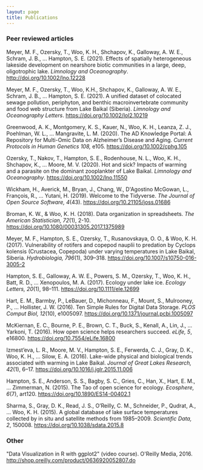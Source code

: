 ```yaml
---
layout: page
title: Publications
---
```


### Peer reviewed articles

Meyer, M. F., Ozersky, T., Woo, K. H., Shchapov, K., Galloway, A. W. E., Schram,
J. B., ... Hampton, S. E. (2021). Effects of spatially heterogeneous lakeside
development on nearshore biotic communities in a large, deep, oligotrophic lake.
*Limnology and Oceanography*. <http://doi.org/10.1002/lno.12228>

Meyer, M. F., Ozersky, T., Woo, K.H., Shchapov, K., Galloway, A. W. E., Schram,
J. B., ... Hampton, S. E. (2021). A unified dataset of colocated sewage
pollution, periphyton, and benthic macroinvertebrate community and food web
structure from Lake Baikal (Siberia). *Limnology and Oceanography Letters*.
<https://doi.org/10.1002/lol2.10219>

Greenwood, A. K., Montgomery, K. S., Kauer, N., Woo, K. H., Leanza, Z. J., Poehlman,
W. L., ... Mangravite, L. M. (2020). The AD Knowledge Portal: A Repository for
Multi-Omic Data on Alzheimer’s Disease and Aging. *Current Protocols in Human
Genetics 108,* e105. <https://doi.org/10.1002/cphg.105>

Ozersky, T., Nakov, T., Hampton, S. E., Rodenhouse, N. L., Woo, K. H., Shchapov,
K., ... Moore, M. V. (2020). Hot and sick? Impacts of warming and a parasite on
the dominant zooplankter of Lake Baikal. *Limnology and Oceanography*.
<https://doi.org/10.1002/lno.11550>

Wickham, H., Averick, M., Bryan, J., Chang, W., D'Agostino McGowan, L.,
François, R., ... Yutani, H. (2019). Welcome to the Tidyverse. *The Journal of
Open Source Software, 4*(43). <https://doi.org/10.21105/joss.01686>

Broman, K. W., & Woo, K. H. (2018). Data organization in spreadsheets. *The
American Statistician, 72*(1), 2-10. <https://doi.org/10.1080/00031305.2017.1375989>

Meyer, M. F., Hampton, S. E., Ozersky, T., Rusanovskaya, O. O., & Woo, K. H.
(2017). Vulnerability of rotifers and copepod nauplii to predation by Cyclops
kolensis (Crustacea, Copepoda) under varying temperatures in Lake Baikal,
Siberia. *Hydrobiologia, 796*(1), 309–318.
<https://doi.org/10.1007/s10750-016-3005-2>

Hampton, S. E., Galloway, A. W. E., Powers, S. M., Ozersky, T., Woo, K. H.,
Batt, R. D., ... Xenopoulos, M. A. (2017). Ecology under lake ice. *Ecology
Letters, 20*(1), 98–111. <https://doi.org/10.1111/ele.12699>

Hart, E. M., Barmby, P., LeBauer, D., Michonneau, F., Mount, S., Mulrooney, P.,
... Hollister, J. W. (2016). Ten Simple Rules for Digital Data Storage. *PLOS
Comput Biol, 12*(10), e1005097. <https://doi.org/10.1371/journal.pcbi.1005097>

McKiernan, E. C., Bourne, P. E., Brown, C. T., Buck, S., Kenall, A., Lin, J.,
... Yarkoni, T. (2016). How open science helps researchers succeed. *eLife, 5*,
e16800. <https://doi.org/10.7554/eLife.16800>

Izmest’eva, L. R., Moore, M. V., Hampton, S. E., Ferwerda, C. J., Gray, D. K.,
Woo, K. H., ... Silow, E. A. (2016). Lake-wide physical and biological trends
associated with warming in Lake Baikal. *Journal of Great Lakes Research,
42*(1), 6–17. <https://doi.org/10.1016/j.jglr.2015.11.006>

Hampton, S. E., Anderson, S. S., Bagby, S. C., Gries, C., Han, X., Hart, E. M.,
... Zimmerman, N. (2015). The Tao of open science for ecology. *Ecosphere, 6*(7),
art120. <https://doi.org/10.1890/ES14-00402.1>

Sharma, S., Gray, D. K., Read, J. S., O’Reilly, C. M., Schneider, P., Qudrat,
A., ... Woo, K. H. (2015). A global database of lake surface temperatures
collected by in situ and satellite methods from 1985–2009. *Scientific Data,
2*, 150008. <https://doi.org/10.1038/sdata.2015.8>

### Other

"Data Visualization in R with ggplot2" (video course). O'Reilly Media, 2016.
<http://shop.oreilly.com/product/0636920052807.do>

